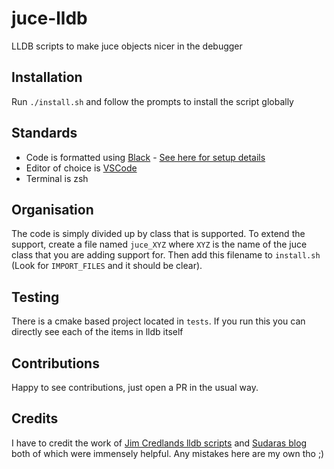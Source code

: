 # juce-lldb

LLDB scripts to make juce objects nicer in the debugger

## Installation

Run `./install.sh` and follow the prompts to install the script globally

## Standards

* Code is formatted using [Black](https://pypi.org/project/black/) - [See here for setup details](https://dev.to/adamlombard/how-to-use-the-black-python-code-formatter-in-vscode-3lo0)
* Editor of choice is [VSCode](https://code.visualstudio.com)
* Terminal is zsh

## Organisation

The code is simply divided up by class that is supported. To extend the support, create a file named `juce_XYZ` where `XYZ` is the name of the juce class that you are adding support for. Then add this filename to `install.sh` (Look for `IMPORT_FILES` and it should be clear).

## Testing

There is a cmake based project located in `tests`. If you run this you can directly see each of the items in lldb itself

## Contributions

Happy to see contributions, just open a PR in the usual way.

## Credits

I have to credit the work of [Jim Credlands lldb scripts](https://github.com/jcredland/juce-toys/blob/master/juce_lldb_xcode.py) and [Sudaras blog](https://melatonin.dev/blog/how-to-create-lldb-type-summaries-and-synthetic-children-for-your-custom-types/) both of which were immensely helpful. Any mistakes here are my own tho ;)
